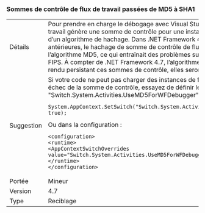 ### <a name="workflow-checksums-changed-from-md5-to-sha1"></a>Sommes de contrôle de flux de travail passées de MD5 à SHA1

|   |   |
|---|---|
|Détails|Pour prendre en charge le débogage avec Visual Studio, l’exécution du flux de travail génère une somme de contrôle pour une instance de flux de travail à l’aide d’un algorithme de hachage. Dans .NET Framework 4.6.2 et les versions antérieures, le hachage de somme de contrôle de flux de travail utilisait l’algorithme MD5, ce qui entraînait des problèmes sur les systèmes compatibles FIPS. À compter de .NET Framework 4.7, l’algorithme est SHA1. Si votre code a rendu persistant ces sommes de contrôle, elles seront incompatibles.|
|Suggestion|Si votre code ne peut pas charger des instances de flux de travail en raison d’un échec de la somme de contrôle, essayez de définir le commutateur <code>AppContext</code> &quot;Switch.System.Activities.UseMD5ForWFDebugger&quot; sur true. Dans le code :<pre><code class="language-csharp">System.AppContext.SetSwitch(&quot;Switch.System.Activities.UseMD5ForWFDebugger&quot;, true);&#13;&#10;</code></pre>Ou dans la configuration :<pre><code class="language-xml">&lt;configuration&gt;&#13;&#10;&lt;runtime&gt;&#13;&#10;&lt;AppContextSwitchOverrides value=&quot;Switch.System.Activities.UseMD5ForWFDebugger=true&quot; /&gt;&#13;&#10;&lt;/runtime&gt;&#13;&#10;&lt;/configuration&gt;&#13;&#10;</code></pre>|
|Portée|Mineur|
|Version|4.7|
|Type|Reciblage|

